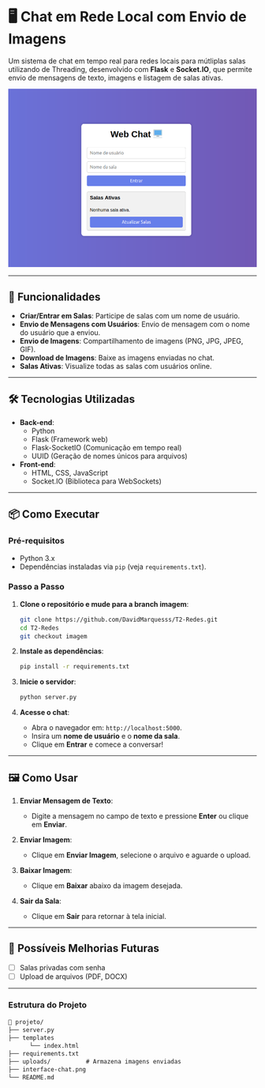 
# 🖥️ Chat em Rede Local com Envio de Imagens

Um sistema de chat em tempo real para redes locais para mútliplas salas utilizando de Threading, desenvolvido com **Flask** e **Socket.IO**, que permite envio de mensagens de texto, imagens e listagem de salas ativas.

![Captura de Tela do Chat](interface.png)  

---

## 🚀 Funcionalidades

- **Criar/Entrar em Salas**: Participe de salas com um nome de usuário.
- **Envio de Mensagens com Usuários**: Envio de mensagem com o nome do usuário que a enviou.
- **Envio de Imagens**: Compartilhamento de imagens (PNG, JPG, JPEG, GIF).
- **Download de Imagens**: Baixe as imagens enviadas no chat.
- **Salas Ativas**: Visualize todas as salas com usuários online.

---

## 🛠️ Tecnologias Utilizadas

- **Back-end**:
  - Python
  - Flask (Framework web)
  - Flask-SocketIO (Comunicação em tempo real)
  - UUID (Geração de nomes únicos para arquivos)
- **Front-end**:
  - HTML, CSS, JavaScript
  - Socket.IO (Biblioteca para WebSockets)

---

## 📦 Como Executar

### Pré-requisitos
- Python 3.x
- Dependências instaladas via `pip` (veja `requirements.txt`).

### Passo a Passo

1. **Clone o repositório e mude para a branch imagem**:
   ```bash
   git clone https://github.com/DavidMarquesss/T2-Redes.git
   cd T2-Redes
   git checkout imagem
   ```

2. **Instale as dependências**:
   ```bash
   pip install -r requirements.txt
   ```

4. **Inicie o servidor**:
   ```bash
   python server.py
   ```

5. **Acesse o chat**:
   - Abra o navegador em: `http://localhost:5000`.
   - Insira um **nome de usuário** e o **nome da sala**.
   - Clique em **Entrar** e comece a conversar!

---

## 🖼️ Como Usar

1. **Enviar Mensagem de Texto**:
   - Digite a mensagem no campo de texto e pressione **Enter** ou clique em **Enviar**.

2. **Enviar Imagem**:
   - Clique em **Enviar Imagem**, selecione o arquivo e aguarde o upload.

3. **Baixar Imagem**:
   - Clique em **Baixar** abaixo da imagem desejada.

4. **Sair da Sala**:
   - Clique em **Sair** para retornar à tela inicial.

---

## 🔮  Possíveis Melhorias Futuras

- [ ] Salas privadas com senha
- [ ] Upload de arquivos (PDF, DOCX)

---

### Estrutura do Projeto
```
📁 projeto/
├── server.py
├── templates
      └── index.html
├── requirements.txt
├── uploads/          # Armazena imagens enviadas
├── interface-chat.png 
└── README.md
``` 